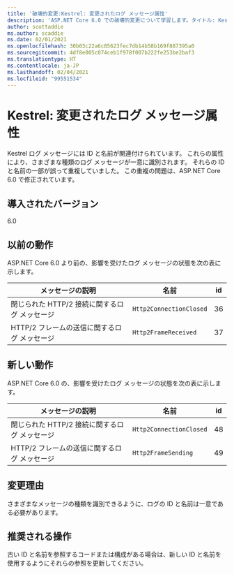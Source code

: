 ```yaml
---
title: '破壊的変更:Kestrel: 変更されたログ メッセージ属性'
description: 'ASP.NET Core 6.0 での破壊的変更について学習します。タイトル: Kestrel: 変更されたログ メッセージ属性'
author: scottaddie
ms.author: scaddie
ms.date: 02/01/2021
ms.openlocfilehash: 30b03c22a6c85623fec7db14b58b169f887395a0
ms.sourcegitcommit: 4df8e005c074ceb1f978f007b222fe253be2baf3
ms.translationtype: HT
ms.contentlocale: ja-JP
ms.lasthandoff: 02/04/2021
ms.locfileid: "99551534"
---
```

# <a name="kestrel-log-message-attributes-changed"></a>Kestrel: 変更されたログ メッセージ属性

Kestrel ログ メッセージには ID と名前が関連付けられています。 これらの属性により、さまざまな種類のログ メッセージが一意に識別されます。 それらの ID と名前の一部が誤って重複していました。 この重複の問題は、ASP.NET Core 6.0 で修正されています。

## <a name="version-introduced"></a>導入されたバージョン

6.0

## <a name="old-behavior"></a>以前の動作

ASP.NET Core 6.0 より前の、影響を受けたログ メッセージの状態を次の表に示します。

| メッセージの説明                   | 名前                    | id |
|---------------------------------------|-------------------------|----|
| 閉じられた HTTP/2 接続に関するログ メッセージ | `Http2ConnectionClosed` | 36 |
| HTTP/2 フレームの送信に関するログ メッセージ     | `Http2FrameReceived`    | 37 |

## <a name="new-behavior"></a>新しい動作

ASP.NET Core 6.0 の、影響を受けたログ メッセージの状態を次の表に示します。

| メッセージの説明                   | 名前                    | id |
|---------------------------------------|-------------------------|----|
| 閉じられた HTTP/2 接続に関するログ メッセージ | `Http2ConnectionClosed` | 48 |
| HTTP/2 フレームの送信に関するログ メッセージ     | `Http2FrameSending`     | 49 |

## <a name="reason-for-change"></a>変更理由

さまざまなメッセージの種類を識別できるように、ログの ID と名前は一意である必要があります。

## <a name="recommended-action"></a>推奨される操作

古い ID と名前を参照するコードまたは構成がある場合は、新しい ID と名前を使用するようにそれらの参照を更新してください。

<!--

## Category

ASP.NET Core

## Affected APIs

Not detectable via API analysis

-->
